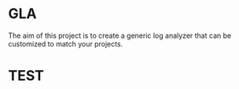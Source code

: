 # GLA
The aim of this project is to create a generic log analyzer that can be customized to match your projects.

# TEST